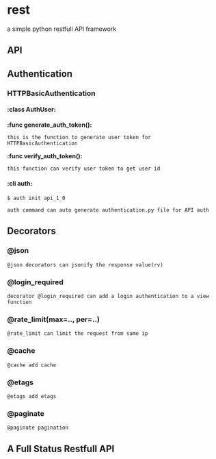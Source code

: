 rest
===
a simple python restfull API framework

## API

## Authentication
### HTTPBasicAuthentication
#### :class AuthUser:
<strong> :func generate_auth_token(): </strong>

    this is the function to generate user token for
    HTTPBasicAuthentication

<strong> :func verify_auth_token(): </strong>

    this function can verify user token to get user id

#### :cli auth:
<code>$ auth init api_1_0</code>

    auth command can auto generate authentication.py file for API auth

## Decorators
### @json

    @json decorators can jsonify the response value(rv)

### @login_required

    decorator @login_required can add a login authentication to a view function

### @rate_limit(max=.., per=..)

    @rate_limit can limit the request from same ip

### @cache

    @cache add cache

### @etags

    @etags add etags

### @paginate

    @paginate pagination

## A Full Status Restfull API
